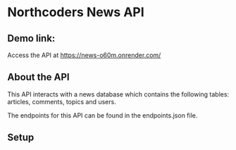 # Northcoders News API

## Demo link:
Access the API at https://news-o60m.onrender.com/

## About the API
This API interacts with a news database which contains the following tables: articles, comments, topics and users. 

The endpoints for this API can be found in the endpoints.json file.

## Setup




